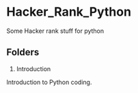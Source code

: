# Hacker_Rank_Python

Some Hacker rank stuff for python

## Folders

1. Introduction

Introduction to Python coding.
